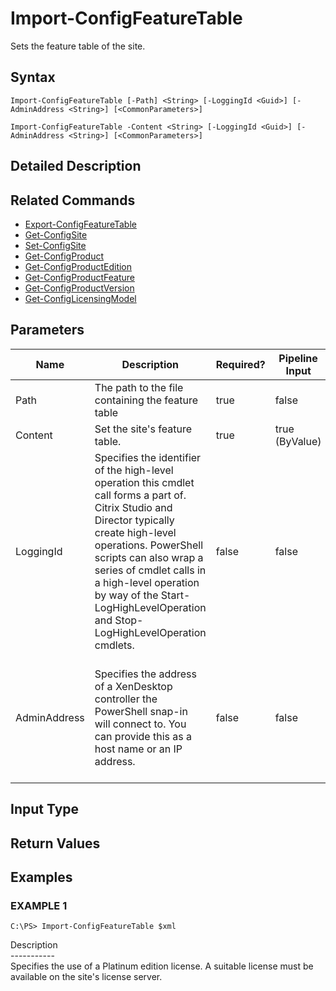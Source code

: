 ﻿# Import-ConfigFeatureTable

   Sets the feature table of the site.

## Syntax
```
Import-ConfigFeatureTable [-Path] <String> [-LoggingId <Guid>] [-AdminAddress <String>] [<CommonParameters>]

Import-ConfigFeatureTable -Content <String> [-LoggingId <Guid>] [-AdminAddress <String>] [<CommonParameters>]
```

## Detailed Description
   

## Related Commands
  * [Export-ConfigFeatureTable](Export-ConfigFeatureTable.html)
  * [Get-ConfigSite](Get-ConfigSite.html)
  * [Set-ConfigSite](Set-ConfigSite.html)
  * [Get-ConfigProduct](Get-ConfigProduct.html)
  * [Get-ConfigProductEdition](Get-ConfigProductEdition.html)
  * [Get-ConfigProductFeature](Get-ConfigProductFeature.html)
  * [Get-ConfigProductVersion](Get-ConfigProductVersion.html)
  * [Get-ConfigLicensingModel](Get-ConfigLicensingModel.html)
## Parameters

| Name   | Description | Required? | Pipeline Input | Default Value |
| --- | --- | --- | --- | --- |
| Path | The path to the file containing the feature table | true | false |  |
| Content | Set the site's feature table. | true | true (ByValue) |  |
| LoggingId | Specifies the identifier of the high-level operation this cmdlet call forms a part of. Citrix Studio and Director typically create high-level operations. PowerShell scripts can also wrap a series of cmdlet calls in a high-level operation by way of the Start-LogHighLevelOperation and Stop-LogHighLevelOperation cmdlets. | false | false |  |
| AdminAddress | Specifies the address of a XenDesktop controller the PowerShell snap-in will connect to. You can provide this as a host name or an IP address. | false | false | Localhost. Once a value is provided by any cmdlet, this value becomes the default. |

## Input Type
### 
   
## Return Values
### 
   
## Examples

### EXAMPLE 1
```
C:\PS> Import-ConfigFeatureTable $xml
```
   Description<br>-----------<br>Specifies the use of a Platinum edition license. A suitable license must be available on the site's license server.
